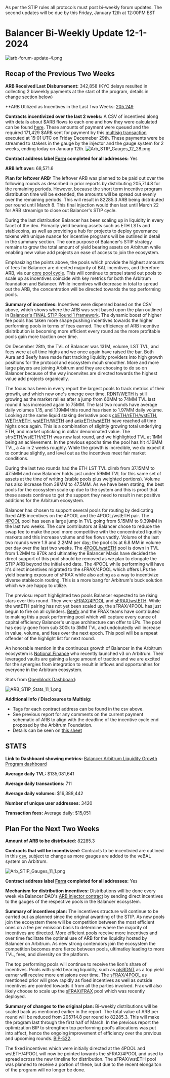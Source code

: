 As per the STIP rules all protocols must post bi-weekly forum updates. The second updates will be due by this Friday, January 12th at 12:00PM EST

# Balancer Bi-Weekly Update 12-1-2024
![arb-forum-update-4.png](arb-forum-update-4.png)
## Recap of the Previous Two Weeks


**ARB Received Last Disbursement:** 342,858 (KYC delays resulted in collecting 2 biweekly payments at the start of the program, details in change section below)

**ARB Utilized as Incentives in the Last Two Weeks: [205,249](https://arbiscan.io/tx/0x47652a14eebd36fbcf03da6028c49a3a47f39becfa737efb09cec53f79b065eb)

**Contracts incentivized over the last 2 weeks:** A CSV of incentived along with details about $ARB flows to each one and how they were calculated can be found [here](https://github.com/BalancerMaxis/STIP_automation/blob/last-round-2023/output/dao_grant_2023-12-14_2023-12-28.csv).
These amounts of payment were queued and the required 171,429 $ARB sent for payment by this [multisig transaction](https://app.onchainden.com/safes/arb1:0xb6BfF54589f269E248f99D5956f1fDD5b014D50e/transactions/0x3fc881080230ed0608abfa36d82490fbcf9022d57f6247bacb83b48a21907c27) executed at 15:01 UTC on Friday Decemeber 29th.
These payments were be streamed to stakers in the gauge by the injector and the gauge system for 2 weeks, ending today on January 12th.
![Arb_STIP_Gauges_12_28.png](Arb_STIP_Gauges_12_28.png)


**Contract address label [Form](https://docs.google.com/forms/d/e/1FAIpQLSd2AYnjAaQjVOLtvemZpsWoN5sTJEJ8dLqdRDExTBQv_SUeug/viewform) completed for all addresses:** Yes

**ARB left over:** 68,571.6

**Plan for leftover ARB:** The leftover ARB was planned to be paid out over the following rounds as described in prior reports by distributing 205,714.8 for the remaining periods. However, because the short term incentive program distribution time will be extended, the amounts will be spread out evenly over the remaining periods. This will result in 82285.3 ARB being distributed per round until March 8. This final injection would then last until March 22 for ARB streamign to close out Balancer's STIP cycle. 

During the last distribution Balancer has been scaling up in liquidity in every facet of the dex. Primarily yield bearing assets such as ETH LSTs and stablecoins, as well as providing a hub for projects to deploy governance tokens with unique nuance for incentive programs will be outlined in detail in the summary section. The core purpose of Balancer's STIP strategy remains to grow the total amount of yield bearing assets on Arbitrum while enabling new value add projects an ease of access to join the ecosystem. 

Emphasizing the points above, the pools which provide the highest amounts of fees for Balancer are directed majority of BAL incentives, and therefore ARB, via our [core pool cycle](https://forum.balancer.fi/t/bip-457-core-pool-incentive-program-automation/5254). This will continue to propel stand out pools to scale up as incentives coincide with key metrics for both the Arbitrum foundation and Balancer. While incentives will decrease in total to spread out the ARB, the concentration will be directed towards the top performing pools. 

**Summary of incentives:** Incentives were dispersed based on the CSV above, which shows where the ARB was sent based upon the plan outlined in [Balancer's FINAL STIP Round 1 framework](https://forum.arbitrum.foundation/t/balancer-final-stip-round-1/16689). The dynamic boost of higher fee pools has taken more shape pushing incentives towards the higher performing pools in terms of fees earned. The efficiency of ARB incentive disitribution is becoming more efficient every round as the more profitable pools gain more traction over time.

On December 28th, the TVL of Balancer was 131M, volume, LST TVL, and fees were at all time highs and we once again have raised the bar. Both Aura and Beefy have made fast tracking liquidity providers into high growth positions for the protocol and ecosystem mcuh smoother. More and more large players are joining Arbitrum and they are choosing to do so on Balancer because of the way incenvites are directed towards the highest value add projects organically. 

The focus has been in every report the largest pools to track metrics of their growth, and which new one's emerge over time. [RDNT/WETH](https://app.balancer.fi/#/arbitrum/pool/0x32df62dc3aed2cd6224193052ce665dc181658410002000000000000000003bd) is still growing as the market rallies after a jump from 60MM to 74MM TVL last round it has increased again to 75MM. The last two rounds have average daily volumes 1.15, and 1.19MM this round has risen to 1.97MM daily volume. Looking at the same liquid staking derivative pools [cbETH/rETH/wstETH](https://app.balancer.fi/#/arbitrum/pool/0x4a2f6ae7f3e5d715689530873ec35593dc28951b000000000000000000000481), [WETH/rETH](https://app.balancer.fi/#/arbitrum/pool/0xade4a71bb62bec25154cfc7e6ff49a513b491e81000000000000000000000497), [wstETH/WETH](https://app.balancer.fi/#/arbitrum/pool/0x9791d590788598535278552eecd4b211bfc790cb000000000000000000000498) and [ankrETH/wstETH](https://app.balancer.fi/#/arbitrum/pool/0x3fd4954a851ead144c2ff72b1f5a38ea5976bd54000000000000000000000480) have reached all time highs once again. This is a combination of slightly growing total underlying ETH, and market upticking in dollar denominated value. The [sfrxETH/wstETH/rETH](https://app.balancer.fi/#/arbitrum/pool/0x0c8972437a38b389ec83d1e666b69b8a4fcf8bfd00000000000000000000049e) was new last round, and we highlighted TVL at 1MM being an achievement. In the previous epochs time the pool has hit 4.16MM TVL, a 4x in 2 weeks roughly. While the growth is incredible, we do expect it to continue slightly, and level out as the incentives meet fair market conditions. 

During the last two rounds had the ETH LST TVL climb from 37.15MM to 47.5MM and now Balancer holds just under 59MM TVL for this same set of assets at the time of writing (stable pools plus weighted portions). Volume has also increase from 38MM to 47.5MM. As we have been stating; the best pools for the ecosystem scale up due to the system and this is proof that these assets continue to get the support they need to result in net positive additions for the Arbitrum ecosystem. 

 Balancer has chosen to support several pools for routing by dedicating fixed ARB incentives on the 4POOL and the 4POOL/wstETH pair. The [4POOL](https://app.balancer.fi/#/arbitrum/pool/0x423a1323c871abc9d89eb06855bf5347048fc4a5000000000000000000000496) pool has seen a large jump in TVL going from 5.15MM to 9.39MM in the last two weeks. The core contributors at Balancer chose to reduce the swap fee to make the pool more competitive with the concentrated liqudity markets and this increase volume and fee flows vadtly. Volume of the last two rounds were 1.9 and 2.2MM per day; the pool sits at 6.8 MM in volume per day over the last two weeks. The [4POOL/wstETH](https://app.balancer.fi/#/arbitrum/pool/0xa1a8bf131571a2139feb79401aa4a2e9482df6270002000000000000000004b4) pool is down in TVL from 1.2MM to 870k and ultimatley the Balancer Maxis have decided the direct support of this pool should be removed as we plan to elongate the STIP ARB beyond the initial end date. The 4POOL while performing will have it's direct incentives migrated to the sFRAX/4POOL which offers LPs the yield bearing exposure of sFRAX while also acting as a way to incentivize diverse stablecoin routing. This is a more bang for Arbitrum's buck solution which we are happy to utilize. 

The previosu report highlighted two pools Balancer expected to be rising stars over this round. They were [sFRAX/4POOL](https://app.balancer.fi/#/arbitrum/pool/0x2ce4457acac29da4736ae6f5cd9f583a6b335c270000000000000000000004dc) and [sFRAX/wstETH](https://app.balancer.fi/#/arbitrum/pool/0xc757f12694f550d0985ad6e1019c4db4a803f1600002000000000000000004de). While the wstETH pairing has not yet been scaled up, the sFRAX/4POOL has just begun to fire on all cylinders. [Beefy](https://twitter.com/beefyfinance/status/1745579990601568656) and the FRAX teams have contributed to making this a peak performing pool which will capture every ounce of capital efficiency Balancer's unique architecture can offer to LPs. The pool has easily gone from sub 300k to 3MM TVL and undobutedly will increase in value, volume, and fees over the next epoch. This pool will be a repeat offender of the highlight list for next round. 

An honorable mention in the continuous growth of Balancer in the Arbitrum ecosystem is [Notional Finance](https://twitter.com/teddywoodward/status/1743657487117492437) who recently launched v3 on Arbitrum. Their leveraged vaults are gaining a large amount of traction and we are excited for the synergies from integration to result in inflows and opportunities for everyone in the Arbitrum ecosystem.

Stats from [Openblock Dashboard](https://www.openblocklabs.com/app/arbitrum/grantees/Balancer):

![ARB_STIP_Stats_11_1.png](ARB_STIP_Stats_11_1.png)

**Additional Info / Disclosures to Multisig:** 


- Tags for each contract address can be found in the csv above.
- See previous report for any comments on the current payment schematic of ARB to align with the deadline of the incentive cycle end proposed by the Arbitrum Foundation.
- Details can be seen on [this sheet](https://docs.google.com/spreadsheets/d/1k4i9ZNpxiRDC_bl4JtZMldV7J0LRQEVHZNqVpj8xG0g/edit#gid=0)

## STATS

**Link to Dashboard showing metrics:** [Balancer Arbitrum Liquidity Growth Program dashboard](https://dune.com/balancer/arbitrum-lgp?Start+date_d524c0=2023-12-15+00%3A00%3A00&End+date_d75e58=2023-12-28+00%3A00%3A00&End+date_daf146=&Start+date_d2264d=&Start+date_dc9002=2023-12-29+00%3A00%3A00&Start+date_dfbf60=2023-12-29+00%3A00%3A00&End+date_d85b75=2024-01-11+00%3A00%3A00&End+date_d19c82=2024-01-11+00%3A00%3A00)

**Average daily TVL:** $135,081,641

**Average daily transactions:** 711

**Average daily volumes:** $16,388,442

**Number of unique user addresses:** 3420

**Transaction fees:** Average daily: $15,051


## Plan For the Next Two Weeks

**Amount of ARB to be distributed:** 82285.3

**Contracts that will be incentivized:** Contracts to be incentivied are outlined in this [csv](https://github.com/BalancerMaxis/STIP_automation/blob/9c0791acfec184c114f840444bb1c4d183c9cbf4/output/dao_grant_2023-12-28_2024-01-11.csv), subject to change as more gauges are added to the veBAL system on Arbitrum.

![Arb_STIP_Gauges_11_1.png](Arb_STIP_Gauges_11_1.png)

**Contract address label [Form](https://docs.google.com/forms/d/e/1FAIpQLSd2AYnjAaQjVOLtvemZpsWoN5sTJEJ8dLqdRDExTBQv_SUeug/viewform) completed for all addresses:** Yes

**Mechanism for distribution incentives:** Distributions will be done every week via Balancer DAO's [ARB injector contract](https://arbiscan.io/address/0xF23d8342881eDECcED51EA694AC21C2B68440929#readContract) by sending direct incentives to the gauges of the respective pools in the Balancer ecosystem.

**Summary of incentives plan:** The incentives structure will continue to be carried out as planned since the original awarding of the STIP. As new pools join the ecosystem there will be competition between the most efficient ones on a fee per emission basis to determine where the majority of incentives are directed. More efficient pools receive more incentives and over time facilitate the optimal use of ARB for the liquidity hosted by Balancer on Arbitrum. As new strong contendors join the ecosystem the competition becomes more fierce between pools, ultimatley leading to more TVL, fees, and diversity on the platform.

The top performing pools will continue to receive the lion's share of incentives. Pools with yield bearing liquidity, such as [plsRDNT](https://app.balancer.fi/#/arbitrum/pool/0x451b0afd69ace11ec0ac339033d54d2543b088a80000000000000000000004d5) as a top yield earner will receive more emissions over time. The [sFRAX/4POOL](https://app.balancer.fi/#/arbitrum/pool/0x2ce4457acac29da4736ae6f5cd9f583a6b335c270000000000000000000004dc) as mentioned prior will grow rapidly as fixed incentives as well as outside incentives are pointed towards it from all the parties involved. Frax will also likely choose to scale up the [sFRAX/FRAX](https://app.balancer.fi/#/arbitrum/pool/0xdfa752ca3ff49d4b6dbe08e2d5a111f51773d3950000000000000000000004e8) pool which was recently deployed. 

**Summary of changes to the original plan:** Bi-weekly distributions will be scaled back as mentioned earlier in the report. The total value of ARB per round will be reduced from 205714.8 per round to 82285.3. This will make the program last through the first half of March. In the previous report the optimization BIP to strengthen top performing pool's allocations was put into affect, hence the ongoing improvement of efficiency over the previous and upcoming rounds. [BIP-522](https://forum.balancer.fi/t/bip-522-arbitrum-lgp-and-stip-adjustments/5473).

The fixed incentives which were initially directed at the 4POOL and wstETH/4POOL will now be pointed towards the sFRAX/4POOL and used to spread across the new timeline for distribution. The sFRAX/wstETH pool was planned to receive a portion of these, but due to the recent elongaiton of the program will no longer be done. 